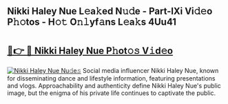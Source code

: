 ## Nikki Haley Nue L𝚎a𝚔ed N𝚞𝚍e - Part-lXi Vi𝚍𝚎o P𝚑𝚘tos - H𝚘𝚝 O𝚗𝚕yf𝚊ns L𝚎a𝚔s 4Uu41

# <h2><a href="http://kfdtgbc.oniu.top/?m=Nikki+Haley+Nue">🔗👉 🔴 Nikki Haley Nue P𝚑ot𝚘𝚜 V𝚒d𝚎o</a></h2>

[![Nikki Haley Nue Nu𝚍e𝚜](https://i.imgur.com/0qMVB7G.gif)](http://kfdtgbc.oniu.top/?m=Nikki+Haley+Nue)
Social media influencer Nikki Haley Nue, known for disseminating dance and lifestyle information, featuring presentations and vlogs. Approachability and authenticity define Nikki Haley Nue's public image, but the enigma of his private life continues to captivate the public.  
